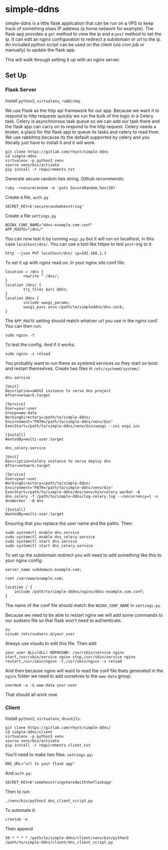 # simple-ddns

simple-ddns is a little flask application that can be run on a VPS to keep track of something elses IP address (a home network for example). The flask app provides a `get` method to view the ip and a `post` method to set the ip. It can edit an nginx configuration to redirect a subdomain or url to the ip. An included python script can be used on the client (via cron job or manually) to update the flask app.

This will walk through setting it up with an nginx server.

## Set Up

### Flask Server

Install `python3`, `virtualenv`, `rabbitmq`.

We use Flask as the http api framework for our app. Because we want it to respond to http requests quickly we run the bulk of the logic in a Celery task. Celery is asynchronous task queue so we can add our task there and the flask app can carry on to respond to the http request. Celery needs a broker, a place for the flask app to queue its tasks and celery to read from. We use rabbitmq because its the default supported by celery and you literally just have to install it and it will work.

```
git clone https://gitlab.com/rhyst/simple-ddns
cd simple-ddns
virtualenv -p python3 venv
source venv/bin/activate
pip install -r requirements.txt
```

Generate secure random hex string. Github recommends:

```
ruby -rsecurerandom -e 'puts SecureRandom.hex(20)'  
```

Create a file, `auth.py`

```
SECRET_KEY=b'securerandomhexstring'
```

Create a file `settings.py`

```
NGINX_CONF_NAME="ddns-example.com.conf"
APP_ROUTE="/dns/"
```

You can now test it by running `wsgi.py` but it will run on localhost, in this case `localhost/dns/`. You can use a tool like httpie to test `post`-ing to it.

```
http --json PUT localhost/dns/ ip=192.168.1.1
```

To set it up with nginx read on. In your nginx site conf file:

```
location = /dns {
        rewrite ^ /dns/;
}
location /dns/ {
        try_files $uri @dns;
}
location @dns {
        include uwsgi_params;
        uwsgi_pass unix:/path/to/simpleddns/dns.sock;
}

```

The `APP_ROUTE` setting should match whatver url you use in the nginx conf. You can then run:

```
sudo nginx -t
```

To test the config. And if it works:

```
sudo nginx -s reload
```

You probably want to run these as systemd services so they start on boot and restart themselves. Create two files in `/etc/systemd/system/`:

`dns.service`

```
[Unit]
Description=uWSGI instance to serve dns project
After=network.target

[Service]
User=your-user
Group=www-data
WorkingDirectory=/path/to/simple-ddns/
Environment="PATH=/path/to/simple-ddns/venv/bin"
ExecStart=/path/to/simple-ddns/venv/bin/uwsgi --ini wsgi.ini

[Install]
WantedBy=multi-user.target
```

`dns_celery.service`

```
[Unit]
Description=Celery instance to serve deploy dns
After=network.target

[Service]
User=your-user
WorkingDirectory=/path/to/simple-ddns/
Environment="PATH=/path/to/simple-ddns/venv/bin"
ExecStart=/path/to/simple-ddns/dns/venv/bin/celery worker -A dns.celery -f /path/to/simple-ddns/log-celery.log --concurrency=1 -n dnsWorker  -Q dns

[Install]
WantedBy=multi-user.target
```

Ensuring that you replace the user name and the paths. Then:

```
sudo systemctl enable dns.service
sudo systemctl enable dns_celery.service
sudo systemctl start dns.service
sudo systemctl start dns_celery.service
```

To set up the subdomain redirect you will need to add something like this to your nginx config:

```
server_name subdomain.example.com;

root /var/www/example.com;

location / {
	include /path/to/simple-dddns/nginx/ddns-example.com.conf;
}

```

The name of the conf file should match the `NGINX_CONF_NAME` in `settings.py`.

Because we need to be able to restart nginx we will add some commands to our sudoers file so that flask won't need to authenticate.

```
su
visudo /etc/sudoers.d/your_user
```

Always use visudo to edit this file. Then add

```
your_user ALL=(ALL) NOPASSWD: /usr/sbin/service nginx start,/usr/sbin/service nginx stop,/usr/sbin/service nginx restart,/usr/sbin/nginx -t,/usr/sbin/nginx -s reload
```

And then because nginx will want to read the conf file thats generated in the `nginx` folder we need to add ourselves to the `www-data` group:

```
usermod -a -G www-data your-user
```

That should all work now.

### Client

Install `python3`, `virtualenv`, `dnsutils`.

```
git clone https://gitlab.com/rhyst/simple-ddns/
cd simple-ddns/client
virtualenv -p python3 venv
source venv/bin/activate
pip install -r requirements.client.txt
```

You'll need to make two files. `settings.py`:

```
DNS_URL="url to your flask app"
```

And `auth.py`:

```
SECRET_KEY=b'somehexstringsharedwiththeflaskapp'
```

Then to run:

```
./venv/bin/python3 dns_client_script.py 
```

To automate it:

```
crontab -e
```

Then append

```
30 * * * * /path/to/simple-ddns/client/venv/bin/python3 /path/to/simple-ddns/client/dns_client_script.py 
```

